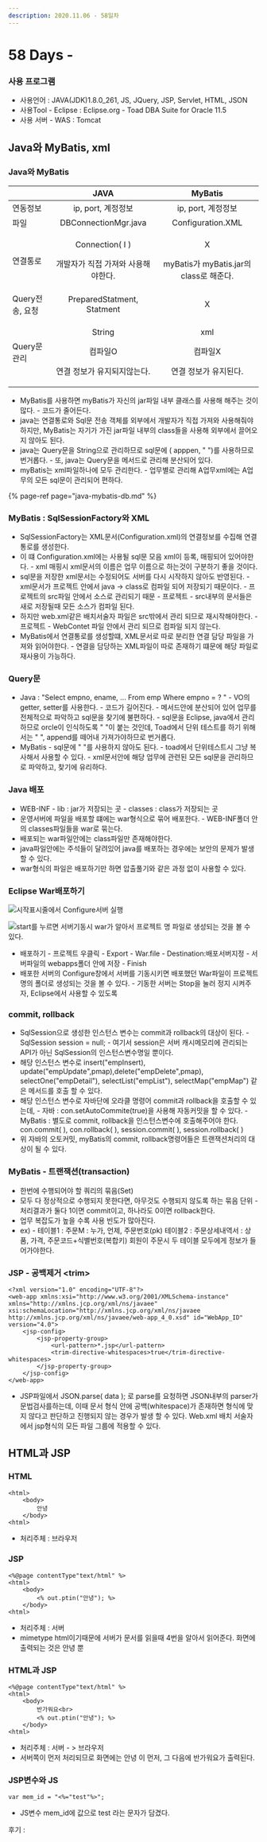 ```yaml
---
description: 2020.11.06 - 58일차
---
```


# 58 Days -

### 사용 프로그램

* 사용언어 : JAVA\(JDK\)1.8.0\_261, JS, JQuery, JSP, Servlet, HTML, JSON
* 사용Tool  - Eclipse : Eclipse.org - Toad DBA Suite for Oracle 11.5
* 사용 서버 - WAS : Tomcat

## Java와 MyBatis, xml

### Java와 MyBatis

<table>
  <thead>
    <tr>
      <th style="text-align:left"></th>
      <th style="text-align:center">JAVA</th>
      <th style="text-align:center">MyBatis</th>
    </tr>
  </thead>
  <tbody>
    <tr>
      <td style="text-align:left">&#xC5F0;&#xB3D9;&#xC815;&#xBCF4;</td>
      <td style="text-align:center">ip, port, &#xACC4;&#xC815;&#xC815;&#xBCF4;</td>
      <td style="text-align:center">ip, port, &#xACC4;&#xC815;&#xC815;&#xBCF4;</td>
    </tr>
    <tr>
      <td style="text-align:left">&#xD30C;&#xC77C;</td>
      <td style="text-align:center">DBConnectionMgr.java</td>
      <td style="text-align:center">Configuration.XML</td>
    </tr>
    <tr>
      <td style="text-align:left">&#xC5F0;&#xACB0;&#xD1B5;&#xB85C;</td>
      <td style="text-align:center">
        <p>Connection( I )</p>
        <p>&#xAC1C;&#xBC1C;&#xC790;&#xAC00; &#xC9C1;&#xC811; &#xAC00;&#xC838;&#xC640;
          &#xC0AC;&#xC6A9;&#xD574;&#xC57C;&#xD55C;&#xB2E4;.</p>
      </td>
      <td style="text-align:center">
        <p>X</p>
        <p>myBatis&#xAC00; myBatis.jar&#xC758; class&#xB85C; &#xD574;&#xC900;&#xB2E4;.</p>
      </td>
    </tr>
    <tr>
      <td style="text-align:left">Query&#xC804;&#xC1A1;, &#xC694;&#xCCAD;</td>
      <td style="text-align:center">PreparedStatment, Statment</td>
      <td style="text-align:center">X</td>
    </tr>
    <tr>
      <td style="text-align:left">Query&#xBB38; &#xAD00;&#xB9AC;</td>
      <td style="text-align:center">
        <p>String</p>
        <p>&#xCEF4;&#xD30C;&#xC77C;O</p>
        <p>&#xC5F0;&#xACB0; &#xC815;&#xBCF4;&#xAC00; &#xC720;&#xC9C0;&#xB418;&#xC9C0;&#xC54A;&#xB294;&#xB2E4;.</p>
      </td>
      <td style="text-align:center">
        <p>xml</p>
        <p>&#xCEF4;&#xD30C;&#xC77C;X</p>
        <p>&#xC5F0;&#xACB0; &#xC815;&#xBCF4;&#xAC00; &#xC720;&#xC9C0;&#xB41C;&#xB2E4;.</p>
      </td>
    </tr>
  </tbody>
</table>

* MyBatis를 사용하면 myBatis가 자신의 jar파일 내부 클래스를 사용해 해주는 것이 많다. - 코드가 줄어든다.
* java는 연결통로와 Sql문 전송 객체를 외부에서 개발자가 직접 가져와 사용해줘야 하지만, MyBatis는 자기가 가진 jar파일 내부의 class들을 사용해 외부에서 끌어오지 않아도 된다.
* java는 Query문을 String으로 관리하므로 sql문에 \( apppen, "  "\)를 사용하므로 번거롭다. - 또, java는 Query문을 메서드로 관리해 분산되어 있다.
* myBatis는 xml파일하나에 모두 관리한다.  - 업무별로 관리해 A업무xml에는 A업무의 모든 sql문이 관리되어 편하다.

{% page-ref page="java-mybatis-db.md" %}

### MyBatis : SqlSessionFactory와 XML

* SqlSessionFactory는 XML문서\(Configuration.xml\)의 연결정보를 수집해 연결통로를 생성한다.
* 이 떄 Configuration.xml에는 사용될 sql문 모음 xml이 등록, 매핑되어 있어야한다. - xml 매핑시 xml문서의 이름은 업무 이름으로 하는것이 구분하기 좋을 것이다.
*  sql문을 저장한 xml문서는 수정되어도 서버를 다시 시작하지 않아도 반영된다. - xml문서가 프로젝트 안에서 java -&gt; class로 컴파일 되어 저장되기 때문이다. - 프로젝트의 src파일 안에서 소스로 관리되기 때문 - 프로젝트 - src내부의 문서들은 새로 저장될때 모든 소스가 컴파일 된다.
* 하지만 web.xml같은 배치서술자 파일은 src밖에서 관리 되므로 재시작해야한다. - 프로젝트 - WebContet 파일 안에서 관리 되므로 컴파일 되지 않는다.
* MyBatis에서 연결통로를 생성할떄, XML문서로 따로 분리한 연결 담당 파일을 가져와 읽어야한다. - 연결을 담당하는 XML파일이 따로 존재하기 떄문에 해당 파일로 재사용이 가능하다.

### Query문

* Java : "Select empno, ename, ... From emp Where empno = ? " - VO의 getter, setter를 사용한다. - 코드가 길어진다. - 메서드안에 분산되어 있어 업무를 전체적으로 파악하고 sql문을 찾기에 불편하다. - sql문을 Eclipse, java에서 관리하므로 orcle이 인식하도록 " "이 붙는 것인데, Toad에서 단위 테스트를 하기 위해서는 " ", append를 떼어내 가져가야하므로 번거롭다.
* MyBatis - sql문에 " "를 사용하지 않아도 된다.  - toad에서 단위테스트시 그냥 복사해서 사용할 수 있다. - xml문서안에 해당 업무에 관련된 모든 sql문을 관리하므로 파악하고, 찾기에 유리하다.

### Java 배포

* WEB-INF - lib : jar가 저장되는 곳 - classes : class가 저장되는 곳
* 운영서버에 파일을 배포할 떄에는 war형식으로 묶어 배포한다. - WEB-INF폴더 안의 classes파일들을 war로 묶는다.
* 배포되는 war파일안에는 class파일만 존재해야한다.
* java파일안에는 주석들이 달려있어 java를 배포하는 경우에는 보안의 문제가 발생할 수 있다.
* war형식의 파일은 배포하기만 하면 압출풀기와 같은 과정 없이 사용할 수 있다.

### Eclipse War배포하기

![&#xC2DC;&#xC791;&#xD45C;&#xC2DC;&#xC904;&#xC5D0;&#xC11C; Configure&#xC11C;&#xBC84; &#xC2E4;&#xD589;](../../.gitbook/assets/1%20%2860%29.png)

![start&#xB97C; &#xB204;&#xB974;&#xBA74; &#xC11C;&#xBC84;&#xAE30;&#xB3D9;&#xC2DC; war&#xAC00; &#xC54C;&#xC544;&#xC11C; &#xD504;&#xB85C;&#xC81D;&#xD2B8; &#xBA85; &#xD30C;&#xC77C;&#xB85C; &#xC0DD;&#xC131;&#xB418;&#xB294; &#xAC83;&#xC744; &#xBCFC; &#xC218; &#xC788;&#xB2E4;.](../../.gitbook/assets/2%20%2847%29.png)

* 배포하기 - 프로젝트 우클릭 - Export - War.file - Destination:배포서버지정 - 서버파일의 webapps폴더 안에 저장 - Finish
* 배포한 서버의 Configure창에서 서버를 기동시키면 배포했던 War파일이 프로젝트명의 폴더로 생성되는 것을 볼 수 있다. - 기동한 서버는 Stop을 눌러 정지 시켜주자, Eclipse에서 사용할 수 있도록

### commit, rollback

* SqlSession으로 생성한 인스턴스 변수는 commit과 rollback의 대상이 된다. - SqlSession session = null; - 여기서 session은 서버 캐시메모리에 관리되는 API가 아닌 SqlSession의 인스턴스변수명일 뿐이다.
* 해당 인스턴스 변수로  insert\("empInsert\), update\("empUpdate",pmap\),delete\("empDelete",pmap\), selectOne\("empDetail"\), selectList\("empList"\), selectMap\("empMap"\) 같은 메서드를 호출 할 수 있다.
* 해당 인스턴스 변수로 자바단에 오라클 명령어 commit과 rollback을 호출할 수 있는데, - 자바 : con.setAutoCommite\(true\)을 사용해 자동커밋을 할 수 있다. - MyBatis : 별도로 commit, rollback을 인스턴스변수에 호출해주어야 한다.   con.commit\( \), con.rollback\( \), session.commit\( \), session.rollback\( \)
* 위 자바의 오토커밋, myBatis의 commit, rollback명령어들은 트랜잭션처리의 대상이 될 수 있다.

### MyBatis - 트랜잭션\(transaction\)

* 한번에 수행되어야 할 쿼리의 묶음\(Set\)
* 모두 다 정상적으로 수행되지 못한다면, 아무것도 수행되지 않도록 하는 묶음 단위 - 처리결과가 둘다 1이면 commit이고, 하나라도 0이면 rollback한다.
* 업무 복잡도가 높을 수록 사용 빈도가 많아진다.
* ex\) - 테이블1 : 주문M : 누가, 언제, 주문번호\(pk\)    테이블2 : 주문상세내역서 : 상품, 가격, 주문코드+식별번호\(복합키\)    회원이 주문시 두 테이블 모두에게 정보가 들어가야한다.

### JSP - 공백제거 &lt;trim&gt;

```markup
<?xml version="1.0" encoding="UTF-8"?>
<web-app xmlns:xsi="http://www.w3.org/2001/XMLSchema-instance" xmlns="http://xmlns.jcp.org/xml/ns/javaee" xsi:schemaLocation="http://xmlns.jcp.org/xml/ns/javaee http://xmlns.jcp.org/xml/ns/javaee/web-app_4_0.xsd" id="WebApp_ID" version="4.0">
	<jsp-config>
		<jsp-property-group>
			<url-pattern>*.jsp</url-pattern>
			<trim-directive-whitespaces>true</trim-directive-whitespaces>
		</jsp-property-group>
	</jsp-config>
</web-app>
```

* JSP파일에서 JSON.parse\( data \); 로 parse를 요청하면 JSON내부의 parser가 문법검사를하는데,  이때 문서 형식 안에 공백\(whitespace\)가 존재하면 형식에 맞지 않다고 판단하고 진행되지 않는 경우가 발생 할 수 있다. Web.xml 배치 서술자에서 jsp형식의 모든 파일 그룹에 적용할 수 있다.

## HTML과 JSP

### HTML

```markup
<html>
    <body>
        안녕
    </body>
<html>
```

* 처리주체 : 브라우저

### JSP

```markup
<%@page contentType"text/html" %>
<html>
    <body>
        <% out.ptin("안녕"); %>
    </body>
<html>
```

* 처리주체 : 서버
* mimetype html이기때문에 서버가 문서를 읽을때 4번을 알아서 읽어준다. 화면에 출력되는 것은 안녕 뿐

### HTML과 JSP

```markup
<%@page contentType"text/html" %>
<html>
    <body>
        반가워요<br>
        <% out.ptin("안녕"); %>
    </body>
<html>
```

* 처리주체 : 서버 - &gt; 브라우저
* 서버쪽이 먼저 처리되므로 화면에는 안녕 이 먼저, 그 다음에 반가워요가 출력된다.

### JSP변수와 JS

```markup
var mem_id = "<%="test"%>";
```

* JS변수 mem\_id에 값으로 test 라는 문자가 담겼다.

후기 : 

